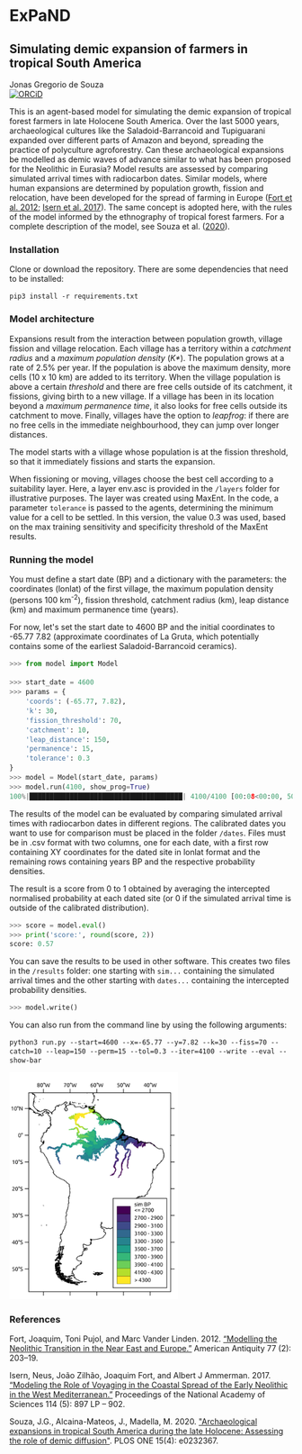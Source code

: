 # ExPaND
<h2>Simulating demic expansion of farmers in tropical South America</h2>

Jonas Gregorio de Souza<br/>
[![ORCiD](https://img.shields.io/badge/ORCiD-0000--0001--7879--4531-green.svg)](https://orcid.org/0000-0001-6032-4443)<br/>

<p>This is an agent-based model for simulating the demic expansion of tropical forest farmers in late Holocene South America. Over the last 5000 years, archaeological cultures like the Saladoid-Barrancoid and Tupiguarani expanded over different parts of Amazon and beyond, spreading the practice of polyculture agroforestry. Can these archaeological expansions be modelled as demic waves of advance similar to what has been proposed for the Neolithic in Eurasia? Model results are assessed by comparing simulated arrival times with radiocarbon dates. Similar models, where human expansions are determined by population growth, fission and relocation, have been developed for the spread of farming in Europe (<a href="https://doi.org/10.7183/0002-7316.77.2.203">Fort et al. 2012</a>; <a href="https://doi.org/10.1073/pnas.1613413114">Isern et al. 2017</a>). The same concept is adopted here, with the rules of the model informed by the ethnography of tropical forest farmers. For a complete description of the model, see Souza et al. (<a href="https://doi.org/10.1371/journal.pone.0232367">2020</a>).</p>
<h3>Installation</h3>
<p>Clone or download the repository. There are some dependencies that need to be installed:</p>

```
pip3 install -r requirements.txt
```

<h3>Model architecture</h3>

<p>Expansions result from the interaction between population growth, village fission and village relocation. Each village has a territory within a <i>catchment radius</i> and a <i>maximum population density</i> (<i>K*</i>). The population grows at a rate of 2.5% per year. If the population is above the maximum density, more cells (10 x 10 km) are added to its territory. When the village population is above a certain <i>threshold</i> and there are free cells outside of its catchment, it fissions, giving birth to a new village. If a village has been in its location beyond a <i>maximum permanence time</i>, it also looks for free cells outside its catchment to move. Finally, villages have the option to <i>leapfrog</i>: if there are no free cells in the immediate neighbourhood, they can jump over longer distances.</p>
<p>The model starts with a village whose population is at the fission threshold, so that it immediately fissions and starts the expansion.</p>
<p>When fissioning or moving, villages choose the best cell according to a suitability layer. Here, a layer env.asc is provided in the <code>/layers</code> folder for illustrative purposes. The layer was created using MaxEnt. In the code, a parameter <code>tolerance</code> is passed to the agents, determining the minimum value for a cell to be settled. In this version, the value 0.3 was used, based on the max training sensitivity and specificity threshold of the MaxEnt results.</p>

<h3>Running the model</h3>

<p>You must define a start date (BP) and a dictionary with the parameters: the coordinates (lonlat) of the first village, the maximum population density (persons 100 km<sup>-2</sup>), fission threshold, catchment radius (km), leap distance (km) and maximum permanence time (years).</p>

<p>For now, let's set the start date to 4600 BP and the initial coordinates to -65.77 7.82 (approximate coordinates of La Gruta, which potentially contains some of the earliest Saladoid-Barrancoid ceramics).</p>

```python
>>> from model import Model

>>> start_date = 4600
>>> params = {
    'coords': (-65.77, 7.82),
    'k': 30,
    'fission_threshold': 70,
    'catchment': 10,
    'leap_distance': 150,
    'permanence': 15,
    'tolerance': 0.3
}
>>> model = Model(start_date, params)
>>> model.run(4100, show_prog=True)
100%|██████████████████████████████████████| 4100/4100 [00:08<00:00, 507.48it/s]
```

<p>The results of the model can be evaluated by comparing simulated arrival times with radiocarbon dates in different regions. The calibrated dates you want to use for comparison must be placed in the folder <code>/dates</code>. Files must be in .csv format with two columns, one for each date, with a first row containing XY coordinates for the dated site in lonlat format and the remaining rows containing years BP and the respective probability densities.</p>

<p>The result is a score from 0 to 1 obtained by averaging the intercepted normalised probability at each dated site (or 0 if the simulated arrival time is outside of the calibrated distribution).</p>

```python
>>> score = model.eval()
>>> print('score:', round(score, 2))
score: 0.57
```

<p>You can save the results to be used in other software. This creates two files in the <code>/results</code> folder: one starting with <code>sim...</code> containing the simulated arrival times and the other starting with <code>dates...</code> containing the intercepted probability densities.</p>

```python
>>> model.write()
```

You can also run from the command line by using the following arguments:

```
python3 run.py --start=4600 --x=-65.77 --y=7.82 --k=30 --fiss=70 --catch=10 --leap=150 --perm=15 --tol=0.3 --iter=4100 --write --eval --show-bar
```

<img src='img/res.png' width='300' />

<h3>References</h3>

<p>Fort, Joaquim, Toni Pujol, and Marc Vander Linden. 2012. <a href="https://doi.org/10.7183/0002-7316.77.2.203">“Modelling the Neolithic Transition in the Near East and Europe.”</a> American Antiquity 77 (2): 203–19.</p>
<p>Isern, Neus, João Zilhão, Joaquim Fort, and Albert J Ammerman. 2017. <a href="https://doi.org/10.1073/pnas.1613413114">“Modeling the Role of Voyaging in the Coastal Spread of the Early Neolithic in the West Mediterranean.”</a> Proceedings of the National Academy of Sciences 114 (5): 897 LP – 902.</p>
<p>Souza, J.G., Alcaina-Mateos, J., Madella, M. 2020. <a href="https://doi.org/10.1371/journal.pone.0232367">"Archaeological expansions in tropical South America during the late Holocene: Assessing the role of demic diffusion"</a>. PLOS ONE 15(4): e0232367.</p>
